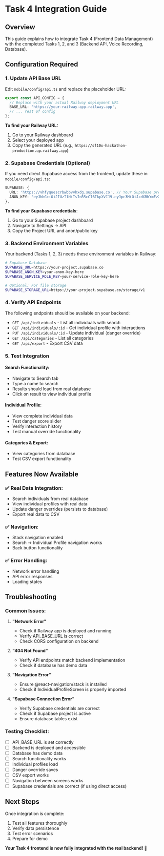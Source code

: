 # Task 4 Integration Guide

## **Overview**
This guide explains how to integrate Task 4 (Frontend Data Management) with the completed Tasks 1, 2, and 3 (Backend API, Voice Recording, Database).

## **Configuration Required**

### **1. Update API Base URL**
Edit `mobile/config/api.ts` and replace the placeholder URL:

```typescript
export const API_CONFIG = {
  // Replace with your actual Railway deployment URL
  BASE_URL: 'https://your-railway-app.railway.app',
  // ... rest of config
};
```

**To find your Railway URL:**
1. Go to your Railway dashboard
2. Select your deployed app
3. Copy the generated URL (e.g., `https://sf10x-hackathon-production.up.railway.app`)

### **2. Supabase Credentials (Optional)**
If you need direct Supabase access from the frontend, update these in `mobile/config/api.ts`:

```typescript
SUPABASE: {
  URL: 'https://vhfyquescrbwbbvvhxdg.supabase.co', // Your Supabase project URL
  ANON_KEY: 'eyJhbGciOiJIUzI1NiIsInR5cCI6IkpXVCJ9.eyJpc3MiOiJzdXBhYmFzZSIsInJlZiI6InZoZnlxdWVzY3Jid2JidnZoeGRnIiwicm9sZSI6ImFub24iLCJpYXQiOjE3NTQxMjQ5NDksImV4cCI6MjA2OTcwMDk0OX0.3grO_YeaqeM73db9jzvBV0WyLBwuD_ynW9lH3Z4Os4g', // Your Supabase anon key
},
```

**To find your Supabase credentials:**
1. Go to your Supabase project dashboard
2. Navigate to Settings → API
3. Copy the Project URL and anon/public key

### **3. Backend Environment Variables**
Your backend (Tasks 1, 2, 3) needs these environment variables in Railway:

```bash
# Supabase Database
SUPABASE_URL=https://your-project.supabase.co
SUPABASE_ANON_KEY=your-anon-key-here
SUPABASE_SERVICE_ROLE_KEY=your-service-role-key-here

# Optional: For file storage
SUPABASE_STORAGE_URL=https://your-project.supabase.co/storage/v1
```

### **4. Verify API Endpoints**
The following endpoints should be available on your backend:

- `GET /api/individuals` - List all individuals with search
- `GET /api/individuals/:id` - Get individual profile with interactions
- `PUT /api/individuals/:id` - Update individual (danger override)
- `GET /api/categories` - List all categories
- `GET /api/export` - Export CSV data

### **5. Test Integration**

#### **Search Functionality:**
- Navigate to Search tab
- Type a name to search
- Results should load from real database
- Click on result to view individual profile

#### **Individual Profile:**
- View complete individual data
- Test danger score slider
- Verify interaction history
- Test manual override functionality

#### **Categories & Export:**
- View categories from database
- Test CSV export functionality

## **Features Now Available**

### **✅ Real Data Integration:**
- Search individuals from real database
- View individual profiles with real data
- Update danger overrides (persists to database)
- Export real data to CSV

### **✅ Navigation:**
- Stack navigation enabled
- Search → Individual Profile navigation works
- Back button functionality

### **✅ Error Handling:**
- Network error handling
- API error responses
- Loading states

## **Troubleshooting**

### **Common Issues:**

1. **"Network Error"**
   - Check if Railway app is deployed and running
   - Verify API_BASE_URL is correct
   - Check CORS configuration on backend

2. **"404 Not Found"**
   - Verify API endpoints match backend implementation
   - Check if database has demo data

3. **"Navigation Error"**
   - Ensure @react-navigation/stack is installed
   - Check if IndividualProfileScreen is properly imported

4. **"Supabase Connection Error"**
   - Verify Supabase credentials are correct
   - Check if Supabase project is active
   - Ensure database tables exist

### **Testing Checklist:**
- [ ] API_BASE_URL is set correctly
- [ ] Backend is deployed and accessible
- [ ] Database has demo data
- [ ] Search functionality works
- [ ] Individual profiles load
- [ ] Danger override saves
- [ ] CSV export works
- [ ] Navigation between screens works
- [ ] Supabase credentials are correct (if using direct access)

## **Next Steps**

Once integration is complete:
1. Test all features thoroughly
2. Verify data persistence
3. Test error scenarios
4. Prepare for demo

**Your Task 4 frontend is now fully integrated with the real backend!** 🚀 